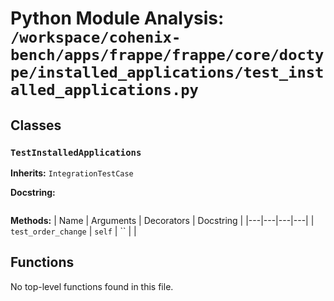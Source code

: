 # Python Module Analysis: `/workspace/cohenix-bench/apps/frappe/frappe/core/doctype/installed_applications/test_installed_applications.py`

## Classes

### `TestInstalledApplications`
**Inherits:** `IntegrationTestCase`


**Docstring:**
```

```

**Methods:**
| Name | Arguments | Decorators | Docstring |
|---|---|---|---|
| `test_order_change` | `self` | `` |  |





## Functions

No top-level functions found in this file.
